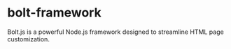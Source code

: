 # bolt-framework
Bolt.js is a powerful Node.js framework designed to streamline HTML page customization.
